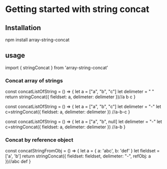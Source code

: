 # Getting started with string concat

## Installation

npm install array-string-concat

## usage

import { stringConcat } from 'array-string-concat'

### Concat array of strings

const concatListOfString = () => {
let a = ["a", "b", "c"]
let delimeter = " "
return stringConcat({ fieldset: a, delimeter: delimeter })//a b c
}

const concatListOfString = () => {
let a = ["a", "b", "c"]
let delimeter = "-"
let c=stringConcat({ fieldset: a, delimeter: delimeter }) //a-b-c
}

const concatListOfString = () => {
let a = ["a", "b", null]
let delimeter = "-"
let c=stringConcat({ fieldset: a, delimeter: delimeter }) //a-b
}

### Concat by reference object

const concatStringFromObj = () => {
let a = { a: 'abc', b: 'def' }
let fieldset = ['a', 'b']
return stringConcat({ fieldset: fieldset, delimeter: "-", refObj: a })//abc def
}
